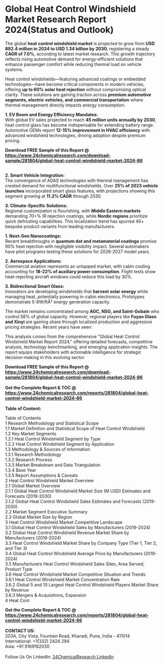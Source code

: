 <h1>Global Heat Control Windshield Market Research Report 2024(Status and Outlook)</h1><p>The global <strong>heat control windshield market</strong> is projected to grow from <strong>USD 892.4 million in 2024 to USD 1.34 billion by 2030</strong>, registering a steady <strong>CAGR of 7.0%</strong>, according to latest market research. This growth trajectory reflects rising automotive demand for energy-efficient solutions that enhance passenger comfort while reducing thermal load on vehicle systems.</p><p>Heat control windshields—featuring advanced coatings or embedded technologies—have become critical components in modern vehicles, offering <strong>up to 60% solar heat rejection</strong> without compromising optical clarity. These solutions are gaining traction across <strong>premium automotive segments, electric vehicles, and commercial transportation</strong> where thermal management directly impacts energy consumption.</p><p><strong>1. EV Boom and Energy Efficiency Mandates:</strong><br>
With global EV sales projected to reach <strong>45 million units annually by 2030</strong>, heat control glass has become indispensable for extending battery range. Automotive OEMs report <strong>12-15% improvement in HVAC efficiency</strong> with advanced windshield technologies, driving adoption despite premium pricing.</p><div><b>Download FREE Sample of this Report @ 
            <a href="https://www.24chemicalresearch.com/download-sample/281804/global-heat-control-windshield-market-2024-86">
            https://www.24chemicalresearch.com/download-sample/281804/global-heat-control-windshield-market-2024-86</a></b></div><br><p><strong>2. Smart Vehicle Integration:</strong><br>
The convergence of ADAS technologies with thermal management has created demand for multifunctional windshields. Over <strong>25% of 2023 vehicle launches</strong> incorporated smart glass features, with projections showing this segment growing at <strong>11.2% CAGR</strong> through 2030.</p><p><strong>3. Climate-Specific Solutions:</strong><br>
Regional customization is flourishing, with <strong>Middle Eastern markets</strong> demanding 70+% IR rejection coatings, while <strong>Nordic regions</strong> prioritize quick defrosting capabilities. This localization trend has spurred 40+ bespoke product variants from leading manufacturers.</p><p><strong>1. Next-Gen Nanocoatings:</strong><br>
Recent breakthroughs in <strong>quantum dot and metamaterial coatings</strong> promise 90% heat rejection with negligible visibility impact. Several automakers have pilot programs testing these solutions for 2026-2027 model years.</p><p><strong>2. Aerospace Applications:</strong><br>
Commercial aviation represents an untapped market, with cabin cooling accounting for <strong>18-22% of auxiliary power consumption</strong>. Flight tests show heat-rejecting aircraft windows could reduce this load by 30%.</p><p><strong>3. Bidirectional Smart Glass:</strong><br>
Innovators are developing windshields that <strong>harvest solar energy</strong> while managing heat, potentially powering in-cabin electronics. Prototypes demonstrate 5-8W/ftÂ² energy generation capacity.</p><p>The market remains concentrated among <strong>AGC, NSG, and Saint-Gobain</strong> who control 58% of global capacity. However, regional players like <strong>Fuyao Glass and Xinyi</strong> are gaining share through localized production and aggressive pricing strategies. Recent years have seen:</p><p>This analysis comes from the comprehensive "Global Heat Control Windshield Market Report 2024," offering detailed forecasts, competitive analysis, technology benchmarking, and emerging application insights. The report equips stakeholders with actionable intelligence for strategic decision-making in this evolving sector.</p><div><b>Download FREE Sample of this Report @ 
            <a href="https://www.24chemicalresearch.com/download-sample/281804/global-heat-control-windshield-market-2024-86">
            https://www.24chemicalresearch.com/download-sample/281804/global-heat-control-windshield-market-2024-86</a></b></div><br><div><b>Get the Complete Report & TOC @ 
            <a href="https://www.24chemicalresearch.com/reports/281804/global-heat-control-windshield-market-2024-86">
            https://www.24chemicalresearch.com/reports/281804/global-heat-control-windshield-market-2024-86</a></b></div><br>
            <b>Table of Content:</b><p>Table of Contents<br />
 1 Research Methodology and Statistical Scope<br />
 1.1 Market Definition and Statistical Scope of Heat Control Windshield<br />
 1.2 Key Market Segments<br />
 1.2.1 Heat Control Windshield Segment by Type<br />
 1.2.2 Heat Control Windshield Segment by Application<br />
 1.3 Methodology & Sources of Information<br />
 1.3.1 Research Methodology<br />
 1.3.2 Research Process<br />
 1.3.3 Market Breakdown and Data Triangulation<br />
 1.3.4 Base Year<br />
 1.3.5 Report Assumptions & Caveats<br />
 2 Heat Control Windshield Market Overview<br />
 2.1 Global Market Overview<br />
 2.1.1 Global Heat Control Windshield Market Size (M USD) Estimates and Forecasts (2019-2030)<br />
 2.1.2 Global Heat Control Windshield Sales Estimates and Forecasts (2019-2030)<br />
 2.2 Market Segment Executive Summary<br />
 2.3 Global Market Size by Region<br />
 3 Heat Control Windshield Market Competitive Landscape<br />
 3.1 Global Heat Control Windshield Sales by Manufacturers (2019-2024)<br />
 3.2 Global Heat Control Windshield Revenue Market Share by Manufacturers (2019-2024)<br />
 3.3 Heat Control Windshield Market Share by Company Type (Tier 1, Tier 2, and Tier 3)<br />
 3.4 Global Heat Control Windshield Average Price by Manufacturers (2019-2024)<br />
 3.5 Manufacturers Heat Control Windshield Sales Sites, Area Served, Product Type<br />
 3.6 Heat Control Windshield Market Competitive Situation and Trends<br />
 3.6.1 Heat Control Windshield Market Concentration Rate<br />
 3.6.2 Global 5 and 10 Largest Heat Control Windshield Players Market Share by Revenue<br />
 3.6.3 Mergers & Acquisitions, Expansion<br />
 4 Heat Cont</p><div><b>Get the Complete Report & TOC @ 
            <a href="https://www.24chemicalresearch.com/reports/281804/global-heat-control-windshield-market-2024-86">
            https://www.24chemicalresearch.com/reports/281804/global-heat-control-windshield-market-2024-86</a></b></div><br><b>CONTACT US:</b><br>
            203A, City Vista, Fountain Road, Kharadi, Pune, India - 411014<br>
            International: +1(332) 2424 294<br>
            Asia: +91 9169162030 <br><br>
            Follow Us On LinkedIn: <a href="https://www.linkedin.com/company/24chemicalresearch/">24ChemicalResearch LinkedIn</a>